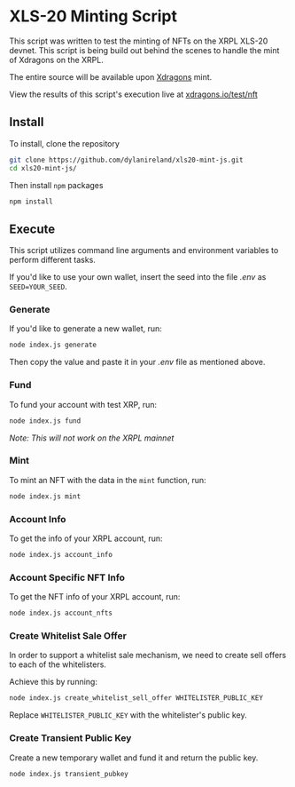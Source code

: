 # XLS-20 Minting Script

This script was written to test the minting of NFTs on the XRPL XLS-20 devnet. This script is being build out behind the scenes to handle the mint of Xdragons on the XRPL.

The entire source will be available upon [Xdragons](https://xdragons.io) mint.

View the results of this script's execution live at [xdragons.io/test/nft](https://xdragons.io/test)

## Install

To install, clone the repository

```bash
git clone https://github.com/dylanireland/xls20-mint-js.git
cd xls20-mint-js/
```

Then install `npm` packages

```bash
npm install
```

## Execute

This script utilizes command line arguments and environment variables to perform different tasks.

If you'd like to use your own wallet, insert the seed into the file *.env* as `SEED=YOUR_SEED`.

### Generate

If you'd like to generate a new wallet, run:

```bash
node index.js generate
```

Then copy the value and paste it in your *.env* file as mentioned above.

### Fund

To fund your account with test XRP, run:

```bash
node index.js fund
```

*Note: This will not work on the XRPL mainnet*

### Mint

To mint an NFT with the data in the `mint` function, run:

```bash
node index.js mint
```

### Account Info

To get the info of your XRPL account, run:

```bash
node index.js account_info
```

### Account Specific NFT Info

To get the NFT info of your XRPL account, run:

```bash
node index.js account_nfts
```

### Create Whitelist Sale Offer

In order to support a whitelist sale mechanism, we need to create sell offers to each of the whitelisters.

Achieve this by running:

```bash
node index.js create_whitelist_sell_offer WHITELISTER_PUBLIC_KEY
```

Replace `WHITELISTER_PUBLIC_KEY` with the whitelister's public key.

### Create Transient Public Key

Create a new temporary wallet and fund it and return the public key.

```bash
node index.js transient_pubkey
```



